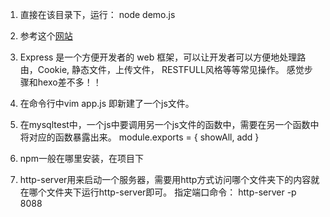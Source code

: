 1. 直接在该目录下，运行：
node demo.js

2. 参考这个[网站](http://how2j.cn/k/nodejs/nodejs-express-start/1766.html)

3. Express 是一个方便开发者的 web 框架，可以让开发者可以方便地处理路由，Cookie, 静态文件，上传文件， RESTFULL风格等等常见操作。 
感觉步骤和hexo差不多！！

4. 在命令行中vim app.js 即新建了一个js文件。

5. 在mysqltest中，一个js中要调用另一个js文件的函数中，需要在另一个函数中将对应的函数暴露出来。
module.exports = {
 showAll,
 add
}

6. npm一般在哪里安装，在项目下

7. http-server用来启动一个服务器，需要用http方式访问哪个文件夹下的内容就在哪个文件夹下运行http-server即可。
指定端口命令：
http-server -p 8088
